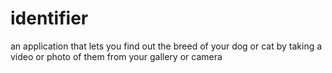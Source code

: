 # identifier

an application that lets you find out the breed of your dog or cat by taking a video or photo of them from your gallery or camera
